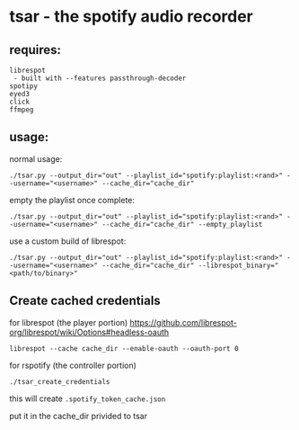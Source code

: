 # tsar - the spotify audio recorder

## requires:
```
librespot
 - built with --features passthrough-decoder
spotipy
eyed3
click
ffmpeg
```

## usage:

normal usage:
```
./tsar.py --output_dir="out" --playlist_id="spotify:playlist:<rand>" --username="<username>" --cache_dir="cache_dir"
```

empty the playlist once complete:
```
./tsar.py --output_dir="out" --playlist_id="spotify:playlist:<rand>" --username="<username>" --cache_dir="cache_dir" --empty_playlist
```

use a custom build of librespot:
```
./tsar.py --output_dir="out" --playlist_id="spotify:playlist:<rand>" --username="<username>" --cache_dir="cache_dir" --librespot_binary="<path/to/binary>"
```



## Create cached credentials

for librespot (the player portion)
https://github.com/librespot-org/librespot/wiki/Options#headless-oauth
```
librespot --cache cache_dir --enable-oauth --oauth-port 0
```

for rspotify (the controller portion)

```
./tsar_create_credentials
```
this will create `.spotify_token_cache.json`

put it in the cache_dir privided to tsar

